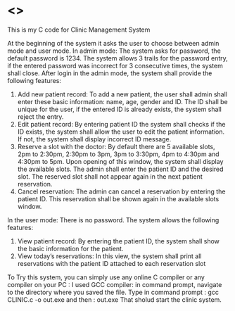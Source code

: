 # <<Clinic-Management-System>>
This is my C code for Clinic Management System 

At the beginning of the system it asks the user to choose between admin mode and user mode.
In admin mode:
The system asks for password, the default password is 1234.
The system allows 3 trails for the password entry, if the entered password was incorrect for 3 consecutive times,
the system shall close.
After login in the admin mode, the system shall provide the following features:
1. Add new patient record:
To add a new patient, the user shall admin shall enter these basic information: name, age, gender and ID.
 The ID shall be unique for the user, if the entered ID is already exists,
the system shall reject the entry.
2. Edit patient record:
By entering patient ID the system shall checks if the ID exists, the system shall allow the user to edit the 
patient information. If not, the system shall display incorrect ID message.
3. Reserve a slot with the doctor:
By default there are 5 available slots, 2pm to 2:30pm, 2:30pm to 3pm, 3pm to 3:30pm, 4pm to 4:30pm
and 4:30pm to 5pm. Upon opening of this window, the system shall display the available slots. The 
admin shall enter the patient ID and the desired slot. The reserved slot shall not appear again in the next 
patient reservation.
4. Cancel reservation:
The admin can cancel a reservation by entering the patient ID. This reservation shall be shown again in 
the available slots window.


In the user mode:
There is no password. The system allows the following features:
1. View patient record:
By entering the patient ID, the system shall show the basic information for the patient.
2. View today’s reservations:
In this view, the system shall print all reservations with the patient ID attached to each reservation slot


To Try this system, you can simply use any online C compiler or any compiler on your PC :
 I used GCC compiler:
 in command prompt, navigate to the directory where you saved the file.
 Type in command prompt : gcc CLINIC.c -o out.exe 
 and then : out.exe
 That sholud start the clinic system.
